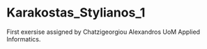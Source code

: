 # Karakostas_Stylianos_1
  First exersise assigned by Chatzigeorgiou Alexandros UoM Applied Informatics.
